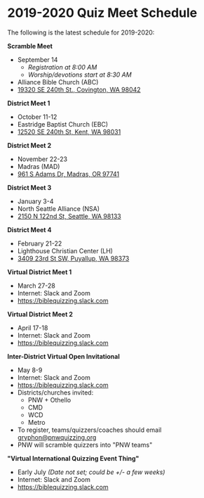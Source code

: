 # 2019-2020 Quiz Meet Schedule

The following is the latest schedule for 2019-2020:

**Scramble Meet**

- September 14
    - *Registration at 8:00 AM*
    - *Worship/devotions start at 8:30 AM*
- Alliance Bible Church (ABC)
- <a href="https://www.google.com/maps/place/19320+SE+240th+St,+Covington,+WA+98042">19320 SE 240th St., Covington, WA 98042</a>

**District Meet 1**

- October 11-12
- Eastridge Baptist Church (EBC)
- <a href="https://www.google.com/maps/place/12520+SE+240th+St,+Kent,+WA+98031">12520 SE 240th St, Kent, WA 98031</a>

**District Meet 2**

- November 22-23
- Madras (MAD)
- <a href="https://www.google.com/maps/place/961+S+Adams+Dr,+Madras,+Oregon">961 S Adams Dr, Madras, OR 97741</a>

**District Meet 3**

- January 3-4
- North Seattle Alliance (NSA)
- <a href="https://www.google.com/maps/place/2150+N+122nd+St,+Seattle,+WA+98133">2150 N 122nd St, Seattle, WA 98133</a>

**District Meet 4**

- February 21-22
- Lighthouse Christian Center (LH)
- <a href="https://www.google.com/maps/place/3409+23rd+St+SW,+Puyallup,+WA+98373">3409 23rd St SW, Puyallup, WA 98373</a>

**Virtual District Meet 1**

- March 27-28
- Internet: Slack and Zoom
- <a href="https://biblequizzing.slack.com">https://biblequizzing.slack.com</a>

**Virtual District Meet 2**

- April 17-18
- Internet: Slack and Zoom
- <a href="https://biblequizzing.slack.com">https://biblequizzing.slack.com</a>

**Inter-District Virtual Open Invitational**

- May 8-9
- Internet: Slack and Zoom
- <a href="https://biblequizzing.slack.com">https://biblequizzing.slack.com</a>
- Districts/churches invited:
    - PNW + Othello
    - CMD
    - WCD
    - Metro
- To register, teams/quizzers/coaches should email [gryphon@pnwquizzing.org](mailto:gryphon@pnwquizzing.org)
- PNW will scramble quizzers into "PNW teams"

**"Virtual International Quizzing Event Thing"**

- Early July *(Date not set; could be +/- a few weeks)*
- Internet: Slack and Zoom
- <a href="https://biblequizzing.slack.com">https://biblequizzing.slack.com</a>
